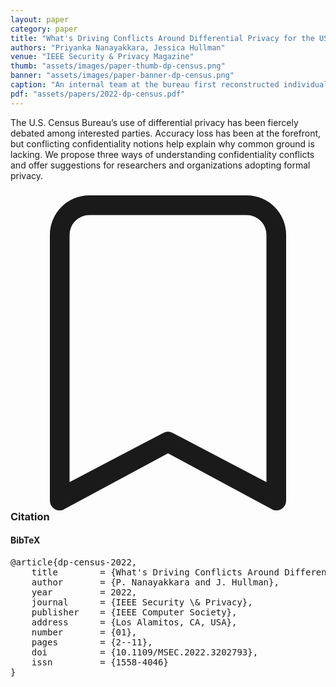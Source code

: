 ```yaml
---
layout: paper
category: paper
title: "What's Driving Conflicts Around Differential Privacy for the US Census"
authors: "Priyanka Nanayakkara, Jessica Hullman"
venue: "IEEE Security & Privacy Magazine"
thumb: "assets/images/paper-thumb-dp-census.png"
banner: "assets/images/paper-banner-dp-census.png"
caption: "An internal team at the bureau first reconstructed individual-level 2010 Census records by solving a system of linear equations consistent with several published 2010 Census tables. They then linked reconstructed records to commercial data to attempt to reidentify individuals. Results from this process were used in determining and explaining the switch to differential privacy for the 2020 Census. ethn: ethnicity; DOB: date of birth; addr: address."
pdf: "assets/papers/2022-dp-census.pdf"
---
```


<!-- abstract -->

The U.S. Census Bureau’s use of differential privacy has been fiercely debated among interested parties. Accuracy loss has been at the forefront, but conflicting confidentiality notions help explain why common ground is lacking. We propose three ways of understanding confidentiality conflicts and offer suggestions for researchers and organizations adopting formal privacy.

<h3><svg xmlns="http://www.w3.org/2000/svg" fill="currentColor" class="bi bi-bookmark" viewBox="0 0 16 16">
  <path d="M2 2a2 2 0 0 1 2-2h8a2 2 0 0 1 2 2v13.5a.5.5 0 0 1-.777.416L8 13.101l-5.223 2.815A.5.5 0 0 1 2 15.5V2zm2-1a1 1 0 0 0-1 1v12.566l4.723-2.482a.5.5 0 0 1 .554 0L13 14.566V2a1 1 0 0 0-1-1H4z"/>
</svg> Citation</h3>
<div class="bibtex">
<!-- bibtex -->
<h4>BibTeX</h4>
<pre>
@article{dp-census-2022,
	title        = {What's Driving Conflicts Around Differential Privacy for the U.S. Census},
	author       = {P. Nanayakkara and J. Hullman},
	year         = 2022,
	journal      = {IEEE Security \& Privacy},
	publisher    = {IEEE Computer Society},
	address      = {Los Alamitos, CA, USA},
	number       = {01},
	pages        = {2--11},
	doi          = {10.1109/MSEC.2022.3202793},
	issn         = {1558-4046}
}
</pre>
</div>
